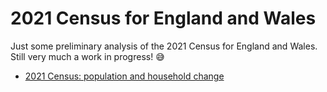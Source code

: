 # 2021 Census for England and Wales

Just some preliminary analysis of the 2021 Census for England and Wales. Still very much a work in progress! :sweat_smile:

- [2021 Census: population and household change](100-exploratory-analysis/101-population-households.html)